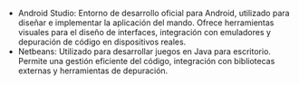 * Android Studio:
		Entorno de desarrollo oficial para Android, utilizado para diseñar e implementar la aplicación del mando. Ofrece herramientas visuales para el diseño de interfaces, integración con emuladores y depuración de código en dispositivos reales.
* Netbeans:
		Utilizado para desarrollar juegos en Java para escritorio. Permite una gestión eficiente del código, integración con bibliotecas externas y herramientas de depuración.
